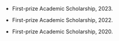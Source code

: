 - First-prize Academic Scholarship, 2023.

- First-prize Academic Scholarship, 2022.

- First-prize Academic Scholarship, 2020.
